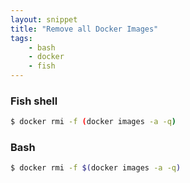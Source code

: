 ```yaml
---
layout: snippet
title: "Remove all Docker Images"
tags:
    - bash
    - docker
    - fish
---
```


### Fish shell

```bash
$ docker rmi -f (docker images -a -q)
```

### Bash

```bash
$ docker rmi -f $(docker images -a -q)
```
